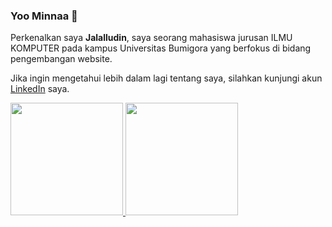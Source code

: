 ### Yoo Minnaa 👋

Perkenalkan saya **Jalalludin**, saya seorang mahasiswa jurusan ILMU KOMPUTER pada kampus Universitas Bumigora yang berfokus di bidang pengembangan website. 

Jika ingin mengetahui lebih dalam lagi tentang saya, silahkan kunjungi akun [LinkedIn](https://www.linkedin.com/in/jalalludin-a0a70b262/) saya.

<p align="left">
<a href="https://github.com/Jalalln4497">
  <img height="180em" src="https://github-readme-stats-eight-theta.vercel.app/api?username=Jalalln4497&show_icons=true&theme=algolia&include_all_commits=true&count_private=true"/>
  <img height="180em" src="https://github-readme-stats-eight-theta.vercel.app/api/top-langs/?username=Jalalln4497&layout=compact&langs_count=8&theme=algolia"/>
</a>
</p>

<!--
Here are some ideas to get you started:

- 🔭 I’m currently working on ...
- 🌱 I’m currently learning ...
- 👯 I’m looking to collaborate on ...
- 🤔 I’m looking for help with ...
- 💬 Ask me about ...
- 📫 How to reach me: ...
- 😄 Pronouns: ...
- ⚡ Fun fact: ...
-->

